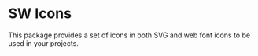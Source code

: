# SW Icons

This package provides a set of icons in both SVG and web font icons to be used in your projects.
